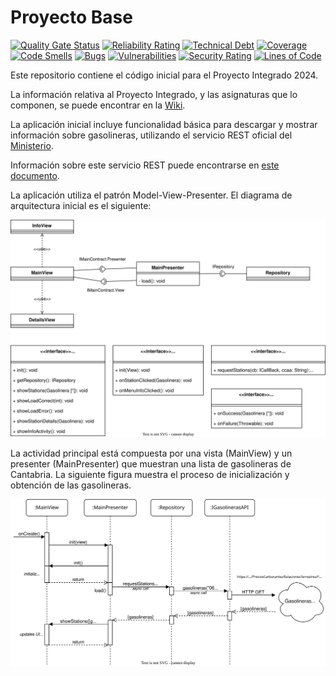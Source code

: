 # Proyecto Base

[![Quality Gate Status](https://sonarcloud.io/api/project_badges/measure?project=App-Gasolineras-2024&metric=alert_status)](https://sonarcloud.io/summary/new_code?id=App-Gasolineras-2024)
[![Reliability Rating](https://sonarcloud.io/api/project_badges/measure?project=App-Gasolineras-2024&metric=reliability_rating)](https://sonarcloud.io/summary/new_code?id=App-Gasolineras-2024)
[![Technical Debt](https://sonarcloud.io/api/project_badges/measure?project=App-Gasolineras-2024&metric=sqale_index)](https://sonarcloud.io/summary/new_code?id=App-Gasolineras-2024)
[![Coverage](https://sonarcloud.io/api/project_badges/measure?project=App-Gasolineras-2024&metric=coverage)](https://sonarcloud.io/summary/new_code?id=App-Gasolineras-2024)
[![Code Smells](https://sonarcloud.io/api/project_badges/measure?project=App-Gasolineras-2024&metric=code_smells)](https://sonarcloud.io/summary/new_code?id=App-Gasolineras-2024)
[![Bugs](https://sonarcloud.io/api/project_badges/measure?project=App-Gasolineras-2024&metric=bugs)](https://sonarcloud.io/summary/new_code?id=App-Gasolineras-2024)
[![Vulnerabilities](https://sonarcloud.io/api/project_badges/measure?project=App-Gasolineras-2024&metric=vulnerabilities)](https://sonarcloud.io/summary/new_code?id=App-Gasolineras-2024)
[![Security Rating](https://sonarcloud.io/api/project_badges/measure?project=App-Gasolineras-2024&metric=security_rating)](https://sonarcloud.io/summary/new_code?id=App-Gasolineras-2024)
[![Lines of Code](https://sonarcloud.io/api/project_badges/measure?project=App-Gasolineras-2024&metric=ncloc)](https://sonarcloud.io/summary/new_code?id=App-Gasolineras-2024)

Este repositorio contiene el código inicial para el Proyecto Integrado 2024.

La información relativa al Proyecto Integrado, y las asignaturas que lo componen, se puede encontrar en la [Wiki](https://github.com/isunican/docsProyectoIntegrado/wiki).

La aplicación inicial incluye funcionalidad básica para descargar y mostrar información sobre gasolineras, utilizando el servicio REST oficial del [Ministerio](https://sedeaplicaciones.minetur.gob.es/ServiciosRESTCarburantes/PreciosCarburantes/help).

Información sobre este servicio REST puede encontrarse en [este documento](servicio-gasolineras.md).

La aplicación utiliza el patrón Model-View-Presenter. El diagrama de arquitectura inicial es el siguiente:

![](Docs/Models/arquitectura.svg)

La actividad principal está compuesta por una vista (MainView) y un presenter (MainPresenter) que muestran una lista de gasolineras de Cantabria. La siguiente figura muestra el proceso de inicialización y obtención de las gasolineras.

![](Docs/Models/main-secuencia.svg)
